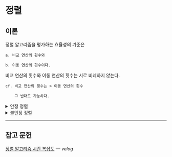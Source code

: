 # 정렬

## 이론

정렬 알고리즘을 평가하는 효율성의 기준은

    a. 비교 연산의 횟수와

    b. 이동 연산의 횟수이다.

비교 연산의 횟수와 이동 연산의 횟수는 서로 비례하지 않는다.

    cf. 비교 연산의 횟수는 > 이동 연산의 횟수

        그 반대도 가능하다.

<details>
<summary>안정 정렬</summary>

    중복된 값을 입력 순서와 동일하게 정렬한다.

시간복잡도는 다음과 같다.


|       |  삽입   |  버블   |     병합     |
| :---: | :-----: | :-----: | :----------: |
| 최선  | `O(n)`  | `O(n)`  | `O(n log n)` |
| 평균  | `O(n²)` | `O(n²)` | `O(n log n)` |
| 최악  | `O(n²)` | `O(n²)` | `O(n log n)` |

</details>

<details>
<summary>불안정 정렬</summary>

    중복된 값을 입력 순서와 동일하지 않게 정렬한다.

시간복잡도는 다음과 같다.

|       |  선택   |      퀵      |      힙      |
| :---: | :-----: | :----------: | :----------: |
| 최선  | `O(n²)` | `O(n log n)` | `O(n log n)` |
| 평균  | `O(n²)` | `O(n log n)` | `O(n log n)` |
| 최악  | `O(n²)` |   `O(n²)`    | `O(n log n)` |

**선택 정렬**

왼쪽 리스트에는 정렬이 완료된 숫자들이,

    초기 상태에 왼쪽 리스트는 비어 있다.

오른쪽 리스트에는 정렬되지 않은 숫자들이 들어 있다.

오른쪽 리스트에서 가장 작은 숫자를 선택하여 왼쪽 리스트로 이동하는 작업을 되풀이 한다.

단, 추가 메모리를 요구하지 않는 `제자리 정렬(in-place sorting)` 방법을 사용하여 

    배열에서 최소값을 발견한 다음, 이 최소값을 배열의 첫번째 요소와 교환한다.

    다음에는 첫번째 요소를 제외한 나머지 요소들 중에서 위 작업을 되풀이 한다.

</details>

<hr/>

## 참고 문헌

[정렬 알고리즘 시간 복잡도](https://velog.io/@good159897/안정-정렬-VS-불안정-정렬-파이썬-알고리즘-인터뷰) ━ *velog*